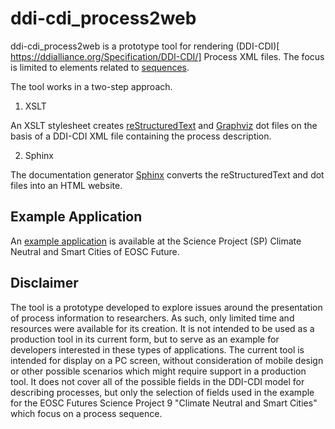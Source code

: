 # ddi-cdi_process2web #

ddi-cdi_process2web is a prototype tool for rendering (DDI-CDI)[ https://ddialliance.org/Specification/DDI-CDI/] Process XML files.
The focus is limited to elements related to [sequences](https://ddi-alliance.bitbucket.io/DDI-CDI/DDI-CDI_v1.0-rc1/field-level-documentation/DDICDILibrary/Classes/Process/Sequence.html).

The tool works in a two-step approach.

1. XSLT

An XSLT stylesheet creates [reStructuredText](https://docutils.sourceforge.io/rst.html)
and [Graphviz](https://graphviz.org/) dot files on the basis of a DDI-CDI XML file containing the process description.

2. Sphinx

The documentation generator [Sphinx](https://www.sphinx-doc.org/) converts the reStructuredText and dot files into an HTML website.

## Example Application

An [example application](https://eosc-provenance.sikt.no/) is available at the Science Project (SP) Climate Neutral and Smart Cities of EOSC Future.

## Disclaimer

The tool is a prototype developed to explore issues around the presentation of process information to researchers.
As such, only limited time and resources were available for its creation. It is not intended to be used as a production tool
in its current form, but to serve as an example for developers interested in these types of applications.
The current tool is intended for display on a PC screen, without consideration of mobile design or other possible scenarios
which might require support in a production tool. It does not cover all of the possible fields in the DDI-CDI model for describing processes,
but only the selection of fields used in the example for the EOSC Futures Science Project 9 "Climate Neutral and Smart Cities"
which focus on a process sequence.